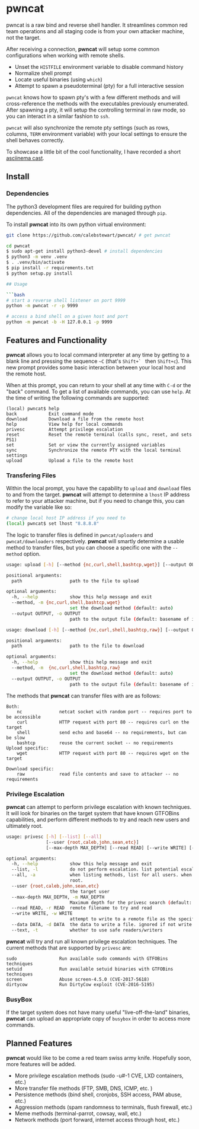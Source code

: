 # pwncat

pwncat is a raw bind and reverse shell handler. It streamlines common red team 
operations and all staging code is from your own attacker machine, not the target.

After receiving a connection, **pwncat** will setup some
common configurations when working with remote shells.

- Unset the `HISTFILE` environment variable to disable command history
- Normalize shell prompt
- Locate useful binaries (using `which`)
- Attempt to spawn a pseudoterminal (pty) for a full interactive session

`pwncat` knows how to spawn pty's with a few different methods and will
cross-reference the methods with the executables previously enumerated. After
spawning a pty, it will setup the controlling terminal in raw mode, so you can
interact in a similar fashion to `ssh`. 

`pwncat` will also synchronize the remote pty settings (such as rows, columns,
`TERM` environment variable) with your local settings to ensure the shell
behaves correctly.

To showcase a little bit of the cool functionality, I have recorded a short
[asciinema cast](https://asciinema.org/a/YFF84YCJfp9tQHhTuGkA2PJ4T).

## Install

### Dependencies

The python3 development files are required for building python dependencies. All of the dependencies are managed through `pip`. 

To install **pwncat** into its own python virtual environment:

``` bash
git clone https://github.com/calebstewart/pwncat/ # get pwncat

cd pwncat
$ sudo apt-get install python3-devel # install dependencies
$ python3 -m venv .venv
$ . .venv/bin/activate
$ pip install -r requirements.txt
$ python setup.py install

## Usage

```bash
# start a reverse shell listener on port 9999
python -m pwncat -r -p 9999
```

```bash
# access a bind shell on a given host and port
python -m pwncat -b -H 127.0.0.1 -p 9999
```

## Features and Functionality

**pwncat** allows you to local command interpreter at any time by getting to a blank
line and pressing the sequence `~C` (that's ``Shift+` `` then `Shift+c`). This new
prompt provides some basic interaction between your local host and the remote
host.

When at this prompt, you can return to your shell at any time with `C-d` or the
"back" command. To get a list of available commands, you can use `help`. At the
time of writing the following commands are supported:

```
(local) pwncat$ help                                                  
back            Exit command mode 
download        Download a file from the remote host 
help            View help for local commands 
privesc         Attempt privilege escalation 
reset           Reset the remote terminal (calls sync, reset, and sets PS1) 
set             Set or view the currently assigned variables 
sync            Synchronize the remote PTY with the local terminal settings 
upload          Upload a file to the remote host
```

### Transfering Files

Within the local prompt, you have the capability to `upload` and 
`download` files to and from the target. **pwncat** will attempt to
determine a `lhost` IP address to refer to your attacker machine, but if you
need to change this, you can modify the variable like so:

```bash
# change local host IP address if you need to
(local) pwncat$ set lhost "8.8.8.8"
```

The logic to transfer files is defined in `pwncat/uploaders` and 
`pwncat/downloaders` respectively. **pwncat** will smartly determine a usable
method to transfer files, but you can choose a specific one with the 
`--method` option.

```bash
usage: upload [-h] [--method {nc,curl,shell,bashtcp,wget}] [--output OUTPUT] path

positional arguments:
  path                  path to the file to upload

optional arguments:
  -h, --help            show this help message and exit
  --method, -m {nc,curl,shell,bashtcp,wget}
                        set the download method (default: auto)
  --output OUTPUT, -o OUTPUT
                        path to the output file (default: basename of input)
```

```bash
usage: download [-h] [--method {nc,curl,shell,bashtcp,raw}] [--output OUTPUT] path

positional arguments:
  path                  path to the file to download

optional arguments:
  -h, --help            show this help message and exit
  --method, -m  {nc,curl,shell,bashtcp,raw}
                        set the download method (default: auto)
  --output OUTPUT, -o OUTPUT
                        path to the output file (default: basename of input)
```

The methods that **pwncat** can transfer files with are as follows:

```
Both:
	nc 				netcat socket with random port -- requires port to be accessible
	curl 			HTTP request with port 80 -- requires curl on the target
	shell 			send echo and base64 -- no requirements, but can be slow
	bashtcp 		reuse the current socket -- no requirements
Upload specific:
	wget 			HTTP request with port 80 -- requires wget on the target

Download specific:
	raw 			read file contents and save to attacker -- no requirements
```

### Privilege Escalation

**pwncat** can attempt to perform privilege escalation with known techniques.
It will look for binaries on the target system that have known GTFOBins 
capabilities, and perform different methods to try and reach new users and
ultimately root.

```bash
usage: privesc [-h] [--list] [--all]
               [--user {root,caleb,john,sean,etc}]
               [--max-depth MAX_DEPTH] [--read READ] [--write WRITE] [--data DATA] [--text]

optional arguments:
  -h, --help            show this help message and exit
  --list, -l            do not perform escalation. list potential escalation methods
  --all, -a             when listing methods, list for all users. when escalating, escalate to
                        root.
  --user {root,caleb,john,sean,etc}
                        the target user
  --max-depth MAX_DEPTH, -m MAX_DEPTH
                        Maximum depth for the privesc search (default: no maximum)
  --read READ, -r READ  remote filename to try and read
  --write WRITE, -w WRITE
                        attempt to write to a remote file as the specified user
  --data DATA, -d DATA  the data to write a file. ignored if not write mode
  --text, -t            whether to use safe readers/writers
```

**pwncat** will try and run all known privilege escalation techniques.
The current methods that are supported by `privesc` are:

```
sudo 				Run available sudo commands with GTFOBins techniques
setuid 				Run available setuid binaries with GTFOBins techniques
screen 				Abuse screen-4.5.0 (CVE-2017-5618)
dirtycow 			Run DirtyCow exploit (CVE-2016-5195)
```

### BusyBox

If the target system does not have many useful "live-off-the-land" binaries,
**pwncat** can upload an appropriate copy of `busybox` in order to access more
commands. 

## Planned Features

**pwncat** would like to be come a red team swiss army knife. Hopefully soon,
more features will be added.

* More privilege escalation methods (sudo -u#-1 CVE, LXD containers, etc.)
* More transfer file methods (FTP, SMB, DNS, ICMP, etc. )
* Persistence methods (bind shell, cronjobs, SSH access, PAM abuse, etc.)
* Aggression methods (spam randomness to terminals, flush firewall, etc.)
* Meme methods (terminal-parrot, cowsay, wall, etc.)
* Network methods (port forward, internet access through host, etc.)
